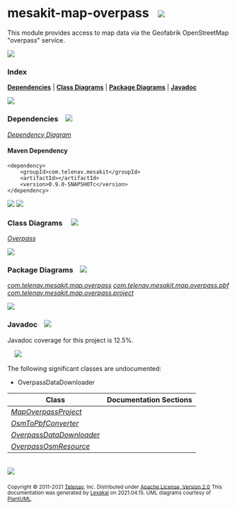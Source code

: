 # mesakit-map-overpass &nbsp;&nbsp;<img src="https://www.kivakit.org/images/gears-32.png" srcset="https://www.kivakit.org/images/gears-32-2x.png 2x"/>

This module provides access to map data via the Geofabrik OpenStreetMap "overpass" service.

<img src="https://www.kivakit.org/images/horizontal-line-512.png" srcset="https://www.kivakit.org/images/horizontal-line-512-2x.png 2x"/>

### Index



[**Dependencies**](#dependencies) | [**Class Diagrams**](#class-diagrams) | [**Package Diagrams**](#package-diagrams) | [**Javadoc**](#javadoc)

<img src="https://www.kivakit.org/images/horizontal-line-512.png" srcset="https://www.kivakit.org/images/horizontal-line-512-2x.png 2x"/>

### Dependencies <a name="dependencies"></a> &nbsp;&nbsp; <img src="https://www.kivakit.org/images/dependencies-32.png" srcset="https://www.kivakit.org/images/dependencies-32-2x.png 2x"/>

[*Dependency Diagram*](documentation/diagrams/dependencies.svg)

#### Maven Dependency

    <dependency>
        <groupId>com.telenav.mesakit</groupId>
        <artifactId></artifactId>
        <version>0.9.0-SNAPSHOTc</version>
    </dependency>

<img src="https://www.kivakit.org/images/horizontal-line-128.png" srcset="https://www.kivakit.org/images/horizontal-line-128-2x.png 2x"/>

[//]: # (start-user-text)



[//]: # (end-user-text)

<img src="https://www.kivakit.org/images/horizontal-line-128.png" srcset="https://www.kivakit.org/images/horizontal-line-128-2x.png 2x"/>

### Class Diagrams <a name="class-diagrams"></a> &nbsp; &nbsp; <img src="https://www.kivakit.org/images/diagram-32.png" srcset="https://www.kivakit.org/images/diagram-32-2x.png 2x"/>

[*Overpass*](documentation/diagrams/diagram-overpass.svg)

<img src="https://www.kivakit.org/images/horizontal-line-128.png" srcset="https://www.kivakit.org/images/horizontal-line-128-2x.png 2x"/>

### Package Diagrams <a name="package-diagrams"></a> &nbsp;&nbsp; <img src="https://www.kivakit.org/images/box-32.png" srcset="https://www.kivakit.org/images/box-32-2x.png 2x"/>

[*com.telenav.mesakit.map.overpass*](documentation/diagrams/com.telenav.mesakit.map.overpass.svg)
[*com.telenav.mesakit.map.overpass.pbf*](documentation/diagrams/com.telenav.mesakit.map.overpass.pbf.svg)
[*com.telenav.mesakit.map.overpass.project*](documentation/diagrams/com.telenav.mesakit.map.overpass.project.svg)

<img src="https://www.kivakit.org/images/horizontal-line-128.png" srcset="https://www.kivakit.org/images/horizontal-line-128-2x.png 2x"/>

### Javadoc <a name="javadoc"></a> &nbsp;&nbsp; <img src="https://www.kivakit.org/images/books-32.png" srcset="https://www.kivakit.org/images/books-32-2x.png 2x"/>

Javadoc coverage for this project is 12.5%.

&nbsp; &nbsp;  <img src="https://www.kivakit.org/images/meter-10-12.png" srcset="https://www.kivakit.org/images/meter-10-12-2x.png 2x"/>

The following significant classes are undocumented:

- OverpassDataDownloader

| Class | Documentation Sections |
|---|---|
| [*MapOverpassProject*](https://telenav.github.io/mesakit-data/javadoc/mesakit.map.overpass/com/telenav/mesakit/map/overpass/project/MapOverpassProject.html) |  |
| [*OsmToPbfConverter*](https://telenav.github.io/mesakit-data/javadoc/mesakit.map.overpass/com/telenav/mesakit/map/overpass/pbf/OsmToPbfConverter.html) |  |
| [*OverpassDataDownloader*](https://telenav.github.io/mesakit-data/javadoc/mesakit.map.overpass/com/telenav/mesakit/map/overpass/OverpassDataDownloader.html) |  |
| [*OverpassOsmResource*](https://telenav.github.io/mesakit-data/javadoc/mesakit.map.overpass/com/telenav/mesakit/map/overpass/OverpassOsmResource.html) |  |

[//]: # (start-user-text)



[//]: # (end-user-text)

<br/>

<img src="https://www.kivakit.org/images/horizontal-line-512.png" srcset="https://www.kivakit.org/images/horizontal-line-512-2x.png 2x"/>

<sub>Copyright &#169; 2011-2021 [Telenav](http://telenav.com), Inc. Distributed under [Apache License, Version 2.0](LICENSE)</sub>
<sub>This documentation was generated by [Lexakai](https://github.com/Telenav/lexakai) on 2021.04.15. UML diagrams courtesy
of [PlantUML](http://plantuml.com).</sub>

